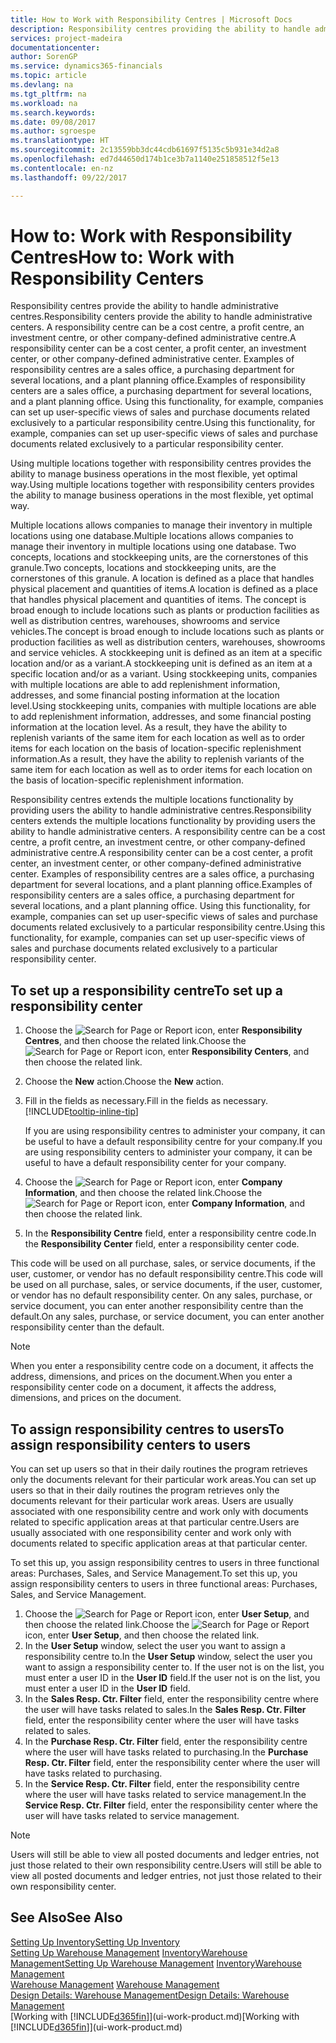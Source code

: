 ```yaml
---
title: How to Work with Responsibility Centres | Microsoft Docs
description: Responsibility centres providing the ability to handle administrative centres. A responsibility centre can be a cost centre, a profit centre, an investment centre, or other company-defined administrative centre.
services: project-madeira
documentationcenter: 
author: SorenGP
ms.service: dynamics365-financials
ms.topic: article
ms.devlang: na
ms.tgt_pltfrm: na
ms.workload: na
ms.search.keywords: 
ms.date: 09/08/2017
ms.author: sgroespe
ms.translationtype: HT
ms.sourcegitcommit: 2c13559bb3dc44cdb61697f5135c5b931e34d2a8
ms.openlocfilehash: ed7d44650d174b1ce3b7a1140e251858512f5e13
ms.contentlocale: en-nz
ms.lasthandoff: 09/22/2017

---
```

# <a name="how-to-work-with-responsibility-centers"></a><span data-ttu-id="8c27e-104">How to: Work with Responsibility Centres</span><span class="sxs-lookup"><span data-stu-id="8c27e-104">How to: Work with Responsibility Centers</span></span>
<span data-ttu-id="8c27e-105">Responsibility centres provide the ability to handle administrative centres.</span><span class="sxs-lookup"><span data-stu-id="8c27e-105">Responsibility centers provide the ability to handle administrative centers.</span></span> <span data-ttu-id="8c27e-106">A responsibility centre can be a cost centre, a profit centre, an investment centre, or other company-defined administrative centre.</span><span class="sxs-lookup"><span data-stu-id="8c27e-106">A responsibility center can be a cost center, a profit center, an investment center, or other company-defined administrative center.</span></span> <span data-ttu-id="8c27e-107">Examples of responsibility centres are a sales office, a purchasing department for several locations, and a plant planning office.</span><span class="sxs-lookup"><span data-stu-id="8c27e-107">Examples of responsibility centers are a sales office, a purchasing department for several locations, and a plant planning office.</span></span> <span data-ttu-id="8c27e-108">Using this functionality, for example, companies can set up user-specific views of sales and purchase documents related exclusively to a particular responsibility centre.</span><span class="sxs-lookup"><span data-stu-id="8c27e-108">Using this functionality, for example, companies can set up user-specific views of sales and purchase documents related exclusively to a particular responsibility center.</span></span>  

<span data-ttu-id="8c27e-109">Using multiple locations together with responsibility centres provides the ability to manage business operations in the most flexible, yet optimal way.</span><span class="sxs-lookup"><span data-stu-id="8c27e-109">Using multiple locations together with responsibility centers provides the ability to manage business operations in the most flexible, yet optimal way.</span></span>

<span data-ttu-id="8c27e-110">Multiple locations allows companies to manage their inventory in multiple locations using one database.</span><span class="sxs-lookup"><span data-stu-id="8c27e-110">Multiple locations allows companies to manage their inventory in multiple locations using one database.</span></span> <span data-ttu-id="8c27e-111">Two concepts, locations and stockkeeping units, are the cornerstones of this granule.</span><span class="sxs-lookup"><span data-stu-id="8c27e-111">Two concepts, locations and stockkeeping units, are the cornerstones of this granule.</span></span> <span data-ttu-id="8c27e-112">A location is defined as a place that handles physical placement and quantities of items.</span><span class="sxs-lookup"><span data-stu-id="8c27e-112">A location is defined as a place that handles physical placement and quantities of items.</span></span> <span data-ttu-id="8c27e-113">The concept is broad enough to include locations such as plants or production facilities as well as distribution centres, warehouses, showrooms and service vehicles.</span><span class="sxs-lookup"><span data-stu-id="8c27e-113">The concept is broad enough to include locations such as plants or production facilities as well as distribution centers, warehouses, showrooms and service vehicles.</span></span> <span data-ttu-id="8c27e-114">A stockkeeping unit is defined as an item at a specific location and/or as a variant.</span><span class="sxs-lookup"><span data-stu-id="8c27e-114">A stockkeeping unit is defined as an item at a specific location and/or as a variant.</span></span> <span data-ttu-id="8c27e-115">Using stockkeeping units, companies with multiple locations are able to add replenishment information, addresses, and some financial posting information at the location level.</span><span class="sxs-lookup"><span data-stu-id="8c27e-115">Using stockkeeping units, companies with multiple locations are able to add replenishment information, addresses, and some financial posting information at the location level.</span></span> <span data-ttu-id="8c27e-116">As a result, they have the ability to replenish variants of the same item for each location as well as to order items for each location on the basis of location-specific replenishment information.</span><span class="sxs-lookup"><span data-stu-id="8c27e-116">As a result, they have the ability to replenish variants of the same item for each location as well as to order items for each location on the basis of location-specific replenishment information.</span></span>  

<span data-ttu-id="8c27e-117">Responsibility centres extends the multiple locations functionality by providing users the ability to handle administrative centres.</span><span class="sxs-lookup"><span data-stu-id="8c27e-117">Responsibility centers extends the multiple locations functionality by providing users the ability to handle administrative centers.</span></span> <span data-ttu-id="8c27e-118">A responsibility centre can be a cost centre, a profit centre, an investment centre, or other company-defined administrative centre.</span><span class="sxs-lookup"><span data-stu-id="8c27e-118">A responsibility center can be a cost center, a profit center, an investment center, or other company-defined administrative center.</span></span> <span data-ttu-id="8c27e-119">Examples of responsibility centres are a sales office, a purchasing department for several locations, and a plant planning office.</span><span class="sxs-lookup"><span data-stu-id="8c27e-119">Examples of responsibility centers are a sales office, a purchasing department for several locations, and a plant planning office.</span></span> <span data-ttu-id="8c27e-120">Using this functionality, for example, companies can set up user-specific views of sales and purchase documents related exclusively to a particular responsibility centre.</span><span class="sxs-lookup"><span data-stu-id="8c27e-120">Using this functionality, for example, companies can set up user-specific views of sales and purchase documents related exclusively to a particular responsibility center.</span></span>

## <a name="to-set-up-a-responsibility-center"></a><span data-ttu-id="8c27e-121">To set up a responsibility centre</span><span class="sxs-lookup"><span data-stu-id="8c27e-121">To set up a responsibility center</span></span>  
1.  <span data-ttu-id="8c27e-122">Choose the ![Search for Page or Report](media/ui-search/search_small.png "Search for Page or Report icon") icon, enter **Responsibility Centres**, and then choose the related link.</span><span class="sxs-lookup"><span data-stu-id="8c27e-122">Choose the ![Search for Page or Report](media/ui-search/search_small.png "Search for Page or Report icon") icon, enter **Responsibility Centers**, and then choose the related link.</span></span>  
2.  <span data-ttu-id="8c27e-123">Choose the **New** action.</span><span class="sxs-lookup"><span data-stu-id="8c27e-123">Choose the **New** action.</span></span>  
3.  <span data-ttu-id="8c27e-124">Fill in the fields as necessary.</span><span class="sxs-lookup"><span data-stu-id="8c27e-124">Fill in the fields as necessary.</span></span> [!INCLUDE[tooltip-inline-tip](includes/tooltip-inline-tip_md.md)]  

    <span data-ttu-id="8c27e-125">If you are using responsibility centres to administer your company, it can be useful to have a default responsibility centre for your company.</span><span class="sxs-lookup"><span data-stu-id="8c27e-125">If you are using responsibility centers to administer your company, it can be useful to have a default responsibility center for your company.</span></span>
4. <span data-ttu-id="8c27e-126">Choose the ![Search for Page or Report](media/ui-search/search_small.png "Search for Page or Report icon") icon, enter **Company Information**, and then choose the related link.</span><span class="sxs-lookup"><span data-stu-id="8c27e-126">Choose the ![Search for Page or Report](media/ui-search/search_small.png "Search for Page or Report icon") icon, enter **Company Information**, and then choose the related link.</span></span>
5. <span data-ttu-id="8c27e-127">In the **Responsibility Centre** field, enter a responsibility centre code.</span><span class="sxs-lookup"><span data-stu-id="8c27e-127">In the **Responsibility Center** field, enter a responsibility center code.</span></span>

<span data-ttu-id="8c27e-128">This code will be used on all purchase, sales, or service documents, if the user, customer, or vendor has no default responsibility centre.</span><span class="sxs-lookup"><span data-stu-id="8c27e-128">This code will be used on all purchase, sales, or service documents, if the user, customer, or vendor has no default responsibility center.</span></span> <span data-ttu-id="8c27e-129">On any sales, purchase, or service document, you can enter another responsibility centre than the default.</span><span class="sxs-lookup"><span data-stu-id="8c27e-129">On any sales, purchase, or service document, you can enter another responsibility center than the default.</span></span>

> [!NOTE]  
>  <span data-ttu-id="8c27e-130">When you enter a responsibility centre code on a document, it affects the address, dimensions, and prices on the document.</span><span class="sxs-lookup"><span data-stu-id="8c27e-130">When you enter a responsibility center code on a document, it affects the address, dimensions, and prices on the document.</span></span>  

## <a name="to-assign-responsibility-centers-to-users"></a><span data-ttu-id="8c27e-131">To assign responsibility centres to users</span><span class="sxs-lookup"><span data-stu-id="8c27e-131">To assign responsibility centers to users</span></span>  
<span data-ttu-id="8c27e-132">You can set up users so that in their daily routines the program retrieves only the documents relevant for their particular work areas.</span><span class="sxs-lookup"><span data-stu-id="8c27e-132">You can set up users so that in their daily routines the program retrieves only the documents relevant for their particular work areas.</span></span> <span data-ttu-id="8c27e-133">Users are usually associated with one responsibility centre and work only with documents related to specific application areas at that particular centre.</span><span class="sxs-lookup"><span data-stu-id="8c27e-133">Users are usually associated with one responsibility center and work only with documents related to specific application areas at that particular center.</span></span>  

<span data-ttu-id="8c27e-134">To set this up, you assign responsibility centres to users in three functional areas: Purchases, Sales, and Service Management.</span><span class="sxs-lookup"><span data-stu-id="8c27e-134">To set this up, you assign responsibility centers to users in three functional areas: Purchases, Sales, and Service Management.</span></span>  

1.  <span data-ttu-id="8c27e-135">Choose the ![Search for Page or Report](media/ui-search/search_small.png "Search for Page or Report icon") icon, enter **User Setup**, and then choose the related link.</span><span class="sxs-lookup"><span data-stu-id="8c27e-135">Choose the ![Search for Page or Report](media/ui-search/search_small.png "Search for Page or Report icon") icon, enter **User Setup**, and then choose the related link.</span></span>  
2.  <span data-ttu-id="8c27e-136">In the **User Setup** window, select the user you want to assign a responsibility centre to.</span><span class="sxs-lookup"><span data-stu-id="8c27e-136">In the **User Setup** window, select the user you want to assign a responsibility center to.</span></span> <span data-ttu-id="8c27e-137">If the user not is on the list, you must enter a user ID in the **User ID** field.</span><span class="sxs-lookup"><span data-stu-id="8c27e-137">If the user not is on the list, you must enter a user ID in the **User ID** field.</span></span>  
3.  <span data-ttu-id="8c27e-138">In the **Sales Resp. Ctr. Filter** field, enter the responsibility centre where the user will have tasks related to sales.</span><span class="sxs-lookup"><span data-stu-id="8c27e-138">In the **Sales Resp. Ctr. Filter** field, enter the responsibility center where the user will have tasks related to sales.</span></span>  
4.  <span data-ttu-id="8c27e-139">In the **Purchase Resp. Ctr. Filter** field, enter the responsibility centre where the user will have tasks related to purchasing.</span><span class="sxs-lookup"><span data-stu-id="8c27e-139">In the **Purchase Resp. Ctr. Filter** field, enter the responsibility center where the user will have tasks related to purchasing.</span></span>  
5.  <span data-ttu-id="8c27e-140">In the **Service Resp. Ctr. Filter** field, enter the responsibility centre where the user will have tasks related to service management.</span><span class="sxs-lookup"><span data-stu-id="8c27e-140">In the **Service Resp. Ctr. Filter** field, enter the responsibility center where the user will have tasks related to service management.</span></span>  

> [!NOTE]  
>  <span data-ttu-id="8c27e-141">Users will still be able to view all posted documents and ledger entries, not just those related to their own responsibility centre.</span><span class="sxs-lookup"><span data-stu-id="8c27e-141">Users will still be able to view all posted documents and ledger entries, not just those related to their own responsibility center.</span></span>

## <a name="see-also"></a><span data-ttu-id="8c27e-142">See Also</span><span class="sxs-lookup"><span data-stu-id="8c27e-142">See Also</span></span>  
[<span data-ttu-id="8c27e-143">Setting Up Inventory</span><span class="sxs-lookup"><span data-stu-id="8c27e-143">Setting Up Inventory</span></span>](inventory-setup-inventory.md)  
<span data-ttu-id="8c27e-144">[Setting Up Warehouse Management](warehouse-setup-warehouse.md)
[Inventory](inventory-manage-inventory.md)[Warehouse Management](warehouse-manage-warehouse.md)</span><span class="sxs-lookup"><span data-stu-id="8c27e-144">[Setting Up Warehouse Management](warehouse-setup-warehouse.md)
[Inventory](inventory-manage-inventory.md)[Warehouse Management](warehouse-manage-warehouse.md)</span></span>  
<span data-ttu-id="8c27e-145">[Warehouse Management](warehouse-manage-warehouse.md)  </span><span class="sxs-lookup"><span data-stu-id="8c27e-145">[Warehouse Management](warehouse-manage-warehouse.md)  </span></span>  
[<span data-ttu-id="8c27e-146">Design Details: Warehouse Management</span><span class="sxs-lookup"><span data-stu-id="8c27e-146">Design Details: Warehouse Management</span></span>](design-details-warehouse-management.md)  
<span data-ttu-id="8c27e-147">[Working with [!INCLUDE[d365fin](includes/d365fin_md.md)]](ui-work-product.md)</span><span class="sxs-lookup"><span data-stu-id="8c27e-147">[Working with [!INCLUDE[d365fin](includes/d365fin_md.md)]](ui-work-product.md)</span></span>

